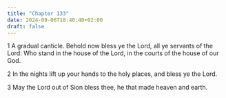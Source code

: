 ```yaml
---
title: "Chapter 133"
date: 2024-09-06T18:40:40+02:00
draft: false
---
```




1 A gradual canticle. Behold now bless ye the Lord, all ye servants of the Lord: Who stand in the house of the Lord, in the courts of the house of our God.

2 In the nights lift up your hands to the holy places, and bless ye the Lord.

3 May the Lord out of Sion bless thee, he that made heaven and earth.

